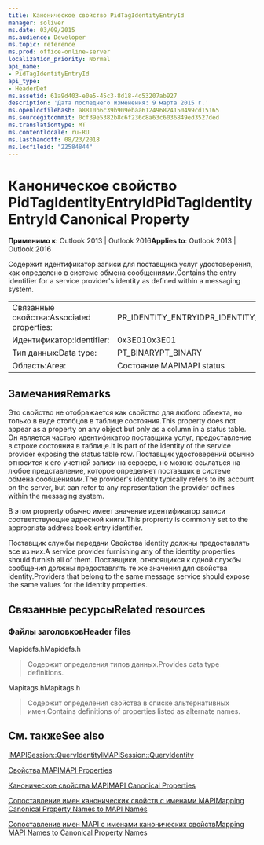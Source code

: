 ```yaml
---
title: Каноническое свойство PidTagIdentityEntryId
manager: soliver
ms.date: 03/09/2015
ms.audience: Developer
ms.topic: reference
ms.prod: office-online-server
localization_priority: Normal
api_name:
- PidTagIdentityEntryId
api_type:
- HeaderDef
ms.assetid: 61a9d403-e0e5-45c3-8d18-4d53207ab927
description: 'Дата последнего изменения: 9 марта 2015 г.'
ms.openlocfilehash: a8810b6c39b909ebaa612496824150499cd15165
ms.sourcegitcommit: 0cf39e5382b8c6f236c8a63c6036849ed3527ded
ms.translationtype: MT
ms.contentlocale: ru-RU
ms.lasthandoff: 08/23/2018
ms.locfileid: "22584844"
---
```

# <a name="pidtagidentityentryid-canonical-property"></a><span data-ttu-id="e6034-103">Каноническое свойство PidTagIdentityEntryId</span><span class="sxs-lookup"><span data-stu-id="e6034-103">PidTagIdentityEntryId Canonical Property</span></span>

  
  
<span data-ttu-id="e6034-104">**Применимо к**: Outlook 2013 | Outlook 2016</span><span class="sxs-lookup"><span data-stu-id="e6034-104">**Applies to**: Outlook 2013 | Outlook 2016</span></span> 
  
<span data-ttu-id="e6034-105">Содержит идентификатор записи для поставщика услуг удостоверения, как определено в системе обмена сообщениями.</span><span class="sxs-lookup"><span data-stu-id="e6034-105">Contains the entry identifier for a service provider's identity as defined within a messaging system.</span></span> 
  
|||
|:-----|:-----|
|<span data-ttu-id="e6034-106">Связанные свойства:</span><span class="sxs-lookup"><span data-stu-id="e6034-106">Associated properties:</span></span>  <br/> |<span data-ttu-id="e6034-107">PR_IDENTITY_ENTRYID</span><span class="sxs-lookup"><span data-stu-id="e6034-107">PR_IDENTITY_ENTRYID</span></span>  <br/> |
|<span data-ttu-id="e6034-108">Идентификатор:</span><span class="sxs-lookup"><span data-stu-id="e6034-108">Identifier:</span></span>  <br/> |<span data-ttu-id="e6034-109">0x3E01</span><span class="sxs-lookup"><span data-stu-id="e6034-109">0x3E01</span></span>  <br/> |
|<span data-ttu-id="e6034-110">Тип данных:</span><span class="sxs-lookup"><span data-stu-id="e6034-110">Data type:</span></span>  <br/> |<span data-ttu-id="e6034-111">PT_BINARY</span><span class="sxs-lookup"><span data-stu-id="e6034-111">PT_BINARY</span></span>  <br/> |
|<span data-ttu-id="e6034-112">Область:</span><span class="sxs-lookup"><span data-stu-id="e6034-112">Area:</span></span>  <br/> |<span data-ttu-id="e6034-113">Состояние MAPI</span><span class="sxs-lookup"><span data-stu-id="e6034-113">MAPI status</span></span>  <br/> |
   
## <a name="remarks"></a><span data-ttu-id="e6034-114">Замечания</span><span class="sxs-lookup"><span data-stu-id="e6034-114">Remarks</span></span>

<span data-ttu-id="e6034-115">Это свойство не отображается как свойство для любого объекта, но только в виде столбцов в таблице состояния.</span><span class="sxs-lookup"><span data-stu-id="e6034-115">This property does not appear as a property on any object but only as a column in a status table.</span></span> <span data-ttu-id="e6034-116">Он является частью идентификатор поставщика услуг, предоставление в строке состояния в таблице.</span><span class="sxs-lookup"><span data-stu-id="e6034-116">It is part of the identity of the service provider exposing the status table row.</span></span> <span data-ttu-id="e6034-117">Поставщик удостоверений обычно относится к его учетной записи на сервере, но можно ссылаться на любое представление, которое определяет поставщик в системе обмена сообщениями.</span><span class="sxs-lookup"><span data-stu-id="e6034-117">The provider's identity typically refers to its account on the server, but can refer to any representation the provider defines within the messaging system.</span></span> 
  
<span data-ttu-id="e6034-118">В этом proprerty обычно имеет значение идентификатор записи соответствующие адресной книги.</span><span class="sxs-lookup"><span data-stu-id="e6034-118">This proprerty is commonly set to the appropriate address book entry identifier.</span></span> 
  
<span data-ttu-id="e6034-119">Поставщик службы передачи Свойства identity должны предоставлять все из них.</span><span class="sxs-lookup"><span data-stu-id="e6034-119">A service provider furnishing any of the identity properties should furnish all of them.</span></span> <span data-ttu-id="e6034-120">Поставщики, относящихся к одной службы сообщения должны предоставлять те же значения для свойства identity.</span><span class="sxs-lookup"><span data-stu-id="e6034-120">Providers that belong to the same message service should expose the same values for the identity properties.</span></span> 
  
## <a name="related-resources"></a><span data-ttu-id="e6034-121">Связанные ресурсы</span><span class="sxs-lookup"><span data-stu-id="e6034-121">Related resources</span></span>

### <a name="header-files"></a><span data-ttu-id="e6034-122">Файлы заголовков</span><span class="sxs-lookup"><span data-stu-id="e6034-122">Header files</span></span>

<span data-ttu-id="e6034-123">Mapidefs.h</span><span class="sxs-lookup"><span data-stu-id="e6034-123">Mapidefs.h</span></span>
  
> <span data-ttu-id="e6034-124">Содержит определения типов данных.</span><span class="sxs-lookup"><span data-stu-id="e6034-124">Provides data type definitions.</span></span>
    
<span data-ttu-id="e6034-125">Mapitags.h</span><span class="sxs-lookup"><span data-stu-id="e6034-125">Mapitags.h</span></span>
  
> <span data-ttu-id="e6034-126">Содержит определения свойства в списке альтернативных имен.</span><span class="sxs-lookup"><span data-stu-id="e6034-126">Contains definitions of properties listed as alternate names.</span></span>
    
## <a name="see-also"></a><span data-ttu-id="e6034-127">См. также</span><span class="sxs-lookup"><span data-stu-id="e6034-127">See also</span></span>



[<span data-ttu-id="e6034-128">IMAPISession::QueryIdentity</span><span class="sxs-lookup"><span data-stu-id="e6034-128">IMAPISession::QueryIdentity</span></span>](imapisession-queryidentity.md)


[<span data-ttu-id="e6034-129">Свойства MAPI</span><span class="sxs-lookup"><span data-stu-id="e6034-129">MAPI Properties</span></span>](mapi-properties.md)
  
[<span data-ttu-id="e6034-130">Каноническое свойства MAPI</span><span class="sxs-lookup"><span data-stu-id="e6034-130">MAPI Canonical Properties</span></span>](mapi-canonical-properties.md)
  
[<span data-ttu-id="e6034-131">Сопоставление имен канонических свойств с именами MAPI</span><span class="sxs-lookup"><span data-stu-id="e6034-131">Mapping Canonical Property Names to MAPI Names</span></span>](mapping-canonical-property-names-to-mapi-names.md)
  
[<span data-ttu-id="e6034-132">Сопоставление имен MAPI с именами канонических свойств</span><span class="sxs-lookup"><span data-stu-id="e6034-132">Mapping MAPI Names to Canonical Property Names</span></span>](mapping-mapi-names-to-canonical-property-names.md)

